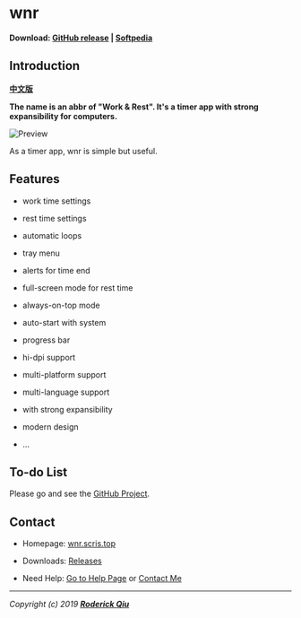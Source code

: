 # wnr

**Download: [GitHub release](https://github.com/RoderickQiu/wnr/releases) | [Softpedia](https://www.softpedia.com/get/Desktop-Enhancements/Clocks-Time-Management/wnr.shtml)**

## Introduction

**[中文版](https://scris.top/wnr/)**

**The name is an abbr of "Work & Rest". It's a timer app with strong expansibility for computers.**

![Preview](https://raw.githubusercontent.com/RoderickQiu/wnr/master/res/preview/preview-1-smaller.png)

As a timer app, wnr is simple but useful.

## Features

- work time settings

- rest time settings

- automatic loops

- tray menu

- alerts for time end

- full-screen mode for rest time

- always-on-top mode

- auto-start with system

- progress bar

- hi-dpi support

- multi-platform support

- multi-language support

- with strong expansibility

- modern design

- ...

## To-do List

Please go and see the [GitHub Project](https://github.com/RoderickQiu/wnr/projects/1).

## Contact

- Homepage: [wnr.scris.top](https://wnr.scris.top/)

- Downloads: [Releases](https://github.com/RoderickQiu/wnr/releases/)

- Need Help: [Go to Help Page](https://wnr.scris.top/help.html) or [Contact Me](https://roderickqiu.scris.top/)

---

_Copyright (c) 2019 **[Roderick Qiu](https://roderickqiu.scris.top)**_
